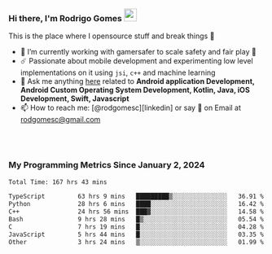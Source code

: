 
### Hi there, I'm Rodrigo Gomes <img src="https://media.giphy.com/media/hvRJCLFzcasrR4ia7z/giphy.gif" width="25px">
This is the place where I opensource stuff and break things 🤣
- 🔭 I’m currently working with gamersafer to scale safety and fair play 💜
- ☄️ Passionate about mobile development and experimenting low level implementations on it using `jsi`, `c++` and machine learning
- 💬 Ask me anything [here](https://github.com/rodgomesc/rodgomesc/issues) related to <b>Android application Development, Android Custom Operating System Development, Kotlin, Java, iOS Development, Swift, Javascript</b>
- 📫 How to reach me: [@rodgomesc][linkedin] or say 👋 on Email at [rodgomesc@gmail.com](mailto:rodgomesc@gmail.com)


<br/>

<!-- 
<picture>
  <img src="/github-metrics.svg" alt="Metrics">
</picture>
-->

</br>

### My Programming Metrics Since January 2, 2024 


<!--START_SECTION:waka-->

```txt
Total Time: 167 hrs 43 mins

TypeScript         63 hrs 9 mins   █████████▒░░░░░░░░░░░░░░░   36.91 %
Python             28 hrs 6 mins   ████░░░░░░░░░░░░░░░░░░░░░   16.42 %
C++                24 hrs 56 mins  ███▓░░░░░░░░░░░░░░░░░░░░░   14.58 %
Bash               9 hrs 28 mins   █▒░░░░░░░░░░░░░░░░░░░░░░░   05.54 %
C                  7 hrs 19 mins   █░░░░░░░░░░░░░░░░░░░░░░░░   04.28 %
JavaScript         5 hrs 44 mins   █░░░░░░░░░░░░░░░░░░░░░░░░   03.35 %
Other              3 hrs 24 mins   ▒░░░░░░░░░░░░░░░░░░░░░░░░   01.99 %
```

<!--END_SECTION:waka-->
